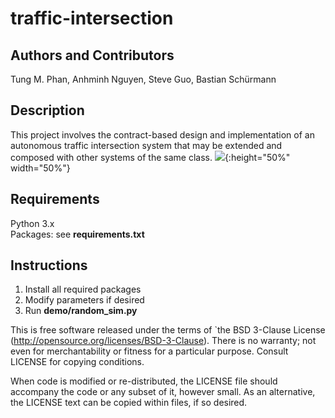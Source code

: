 # traffic-intersection
## Authors and Contributors
Tung M. Phan, Anhminh Nguyen, Steve Guo, Bastian Schürmann<br />
## Description
This project involves the contract-based design and implementation of an autonomous traffic intersection system that may be extended and composed with other systems of the same class.
![](demo.gif){:height="50%" width="50%"}

## Requirements
Python 3.x <br />
Packages: see **requirements.txt** <br />
## Instructions
1. Install all required packages
2. Modify parameters if desired
3. Run **demo/random_sim.py**

This is free software released under the terms of `the BSD 3-Clause License
(http://opensource.org/licenses/BSD-3-Clause).  There is no warranty; not even
for merchantability or fitness for a particular purpose.  Consult LICENSE for
copying conditions. <br />

When code is modified or re-distributed, the LICENSE file should accompany the code or any subset of
it, however small.
As an alternative, the LICENSE text can be copied within files, if so desired. <br />
